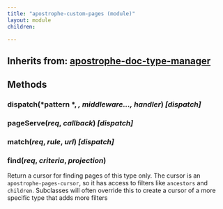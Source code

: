 ```yaml
---
title: "apostrophe-custom-pages (module)"
layout: module
children:

---
```

## Inherits from: [apostrophe-doc-type-manager](../apostrophe-doc-type-manager/index.html)

## Methods
### dispatch(*pattern *, *, middleware..., handler*) *[dispatch]*

### pageServe(*req*, *callback*) *[dispatch]*

### match(*req*, *rule*, *url*) *[dispatch]*

### find(*req*, *criteria*, *projection*)
Return a cursor for finding pages of this type only. The cursor is an
`apostrophe-pages-cursor`, so it has access to filters like
`ancestors` and `children`. Subclasses will often override this
to create a cursor of a more specific type that adds more filters

